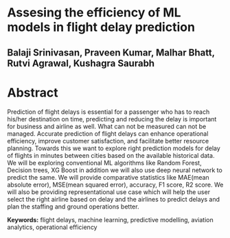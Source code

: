 # **Assesing the efficiency of ML models in flight delay prediction**
## Balaji Srinivasan, Praveen Kumar, Malhar Bhatt, Rutvi Agrawal, Kushagra Saurabh

# **Abstract**
Prediction of flight delays is essential for a passenger who has to reach his/her destination on time, predicting and reducing the delay is important for business and airline as well. What can not be measured can not be managed. Accurate prediction of flight delays can enhance operational efficiency, improve customer satisfaction, and facilitate better resource planning. Towards this we want to explore right prediction models for delay of flights in minutes between cities based on the available historical data. We will be exploring conventional ML algorithms like Random Forest, Decision trees, XG Boost in addition we will also use deep neural network to predict the same. We will provide comparative statistics like MAE(mean absolute error), MSE(mean squared error), accuracy, F1 score, R2 score. We will also be providing representational use case which will help the user select the right airline based on delay and the airlines to predict delays and plan the staffing and ground operations better. 

**Keywords:** flight delays, machine learning, predictive modelling, aviation analytics, operational efficiency


